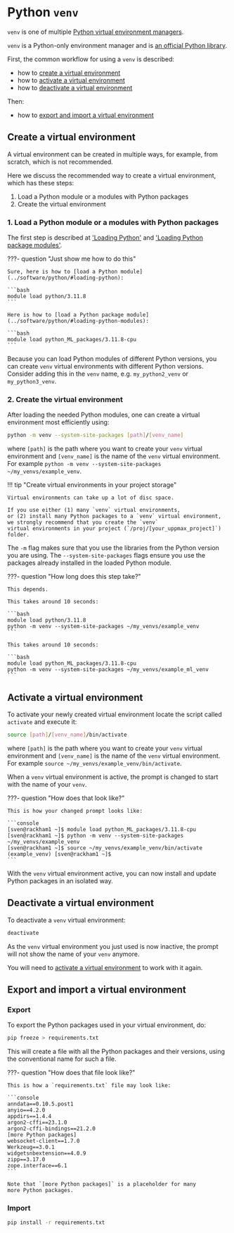 # Python `venv`

`venv` is one of multiple
[Python virtual environment managers](python_virtual_environments.md).

`venv` is a Python-only environment manager
and is [an official Python library](https://docs.python.org/3/library/venv.html).

First, the common workflow for using a `venv` is described:

- how to [create a virtual environment](#create-a-virtual-environment)
- how to [activate a virtual environment](#activate-a-virtual-environment)
- how to [deactivate a virtual environment](#deactivate-a-virtual-environment)

Then:

- how to [export and import a virtual environment](#export-and-import-a-virtual-environment)

## Create a virtual environment

A virtual environment can be created in multiple ways,
for example, from scratch, which is not recommended.

Here we discuss the recommended way to create a virtual environment,
which has these steps:

1. Load a Python module or a modules with Python packages
1. Create the virtual environment

### 1. Load a Python module or a modules with Python packages

The first step is described at
['Loading Python'](../software/python/#loading-python)
and
['Loading Python package modules'](../software/python/#loading-python-modules).

???- question "Just show me how to do this"

    Sure, here is how to [load a Python module](../software/python/#loading-python):

    ```bash
    module load python/3.11.8
    ```

    Here is how to [load a Python package module](../software/python/#loading-python-modules):

    ```bash
    module load python_ML_packages/3.11.8-cpu
    ```

Because you can load Python modules of different Python versions,
you can create `venv` virtual environments with different Python versions.
Consider adding this in the `venv` name, e.g. `my_python2_venv` or `my_python3_venv`.

### 2. Create the virtual environment

After loading the needed Python modules,
one can create a virtual environment
most efficiently using:

```bash
python -m venv --system-site-packages [path]/[venv_name]
```

where `[path]` is the path where you want to create your `venv` virtual
environment and `[venv_name]` is the name of the `venv` virtual environment.
For example `python -m venv --system-site-packages ~/my_venvs/example_venv`.

!!! tip "Create virtual environments in your project storage"

    Virtual environments can take up a lot of disc space.

    If you use either (1) many `venv` virtual environments,
    or (2) install many Python packages to a `venv` virtual environment,
    we strongly recommend that you create the `venv`
    virtual environments in your project (`/proj/[your_uppmax_project]`) folder.

The `-m` flag makes sure that you use the libraries
from the Python version you are using.
The `--system-site-packages` flags ensure you use
the packages already installed in the
loaded Python module.

???- question "How long does this step take?"

    This depends.

    This takes around 10 seconds:

    ```bash
    module load python/3.11.8
    python -m venv --system-site-packages ~/my_venvs/example_venv
    ```

    This takes around 10 seconds:

    ```bash
    module load python_ML_packages/3.11.8-cpu
    python -m venv --system-site-packages ~/my_venvs/example_ml_venv
    ```

## Activate a virtual environment

To activate your newly created virtual environment locate the
script called `activate` and execute it:

```bash
source [path]/[venv_name]/bin/activate
```

where `[path]` is the path where you want to create your `venv` virtual
environment and `[venv_name]` is the name of the `venv` virtual environment.
For example `source ~/my_venvs/example_venv/bin/activate`.

When a `venv` virtual environment is active,
the prompt is changed to start with the name of your `venv`.

???- question "How does that look like?"

    This is how your changed prompt looks like:

    ```console
    [sven@rackham1 ~]$ module load python_ML_packages/3.11.8-cpu
    [sven@rackham1 ~]$ python -m venv --system-site-packages ~/my_venvs/example_venv
    [sven@rackham1 ~]$ source ~/my_venvs/example_venv/bin/activate
    (example_venv) [sven@rackham1 ~]$
    ```

With the `venv` virtual environment active,
you can now install and update Python packages
in an isolated way.

## Deactivate a virtual environment

To deactivate a `venv` virtual environment:

```bash
deactivate
```

As the `venv` virtual environment you just used is now inactive,
the prompt will not show the name of your `venv` anymore.

You will need to [activate a virtual environment](#activate-a-virtual-environment)
to work with it again.

## Export and import a virtual environment


### Export

To export the Python packages used in your virtual environment, do:

```bash
pip freeze > requirements.txt
```

This will create a file with all the Python packages and their versions,
using the conventional name for such a file.

???- question "How does that file look like?"

    This is how a `requirements.txt` file may look like:

    ```console
    anndata==0.10.5.post1
    anyio==4.2.0
    appdirs==1.4.4
    argon2-cffi==23.1.0
    argon2-cffi-bindings==21.2.0
    [more Python packages]
    websocket-client==1.7.0
    Werkzeug==3.0.1
    widgetsnbextension==4.0.9
    zipp==3.17.0
    zope.interface==6.1
    ```

    Note that `[more Python packages]` is a placeholder for many
    more Python packages.


### Import

```bash
pip install -r requirements.txt
```
